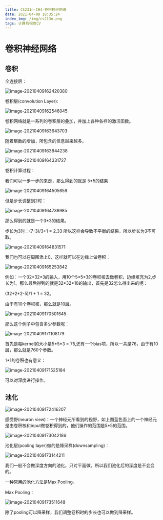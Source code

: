 ```yaml
---
title: CS231n-CH4-卷积神经网络
date: 2021-04-09 18:35:24
index_img: /img/cs213n.png
tags: 计算机视觉CV
---
```


# 卷积神经网络

## 卷积

全连接层：

![image-20210409162420380](https://gitee.com/Chillstep/ChillstepPictures/raw/master/master/image-20210409162420380.png)

卷积层(convolution Layer):

![image-20210409162546045](https://gitee.com/Chillstep/ChillstepPictures/raw/master/master/image-20210409162546045.png)



卷积网络就是一系列的卷积层的叠加，并加上各种各样的激活函数。

![image-20210409163643703](https://gitee.com/Chillstep/ChillstepPictures/raw/master/master/image-20210409163643703.png)



随着层数的增加，所包含的信息越来越多。

![image-20210409163844238](https://gitee.com/Chillstep/ChillstepPictures/raw/master/master/image-20210409163844238.png)



![image-20210409164331727](https://gitee.com/Chillstep/ChillstepPictures/raw/master/master/image-20210409164331727.png)





卷积计算过程：

我们可以一步一步的来走，那么得到的就是 5*5的结果

![image-20210409164505656](https://gitee.com/Chillstep/ChillstepPictures/raw/master/master/image-20210409164505656.png)

但是步长调整到2时：

![image-20210409164739985](https://gitee.com/Chillstep/ChillstepPictures/raw/master/master/image-20210409164739985.png)

那么得到的就是一个3*3的结果。



步长为3时：(7-3)/3+1 = 2.33 所以这样会导致不平衡的结果，所以步长为3不可取。

![image-20210409164831571](https://gitee.com/Chillstep/ChillstepPictures/raw/master/master/image-20210409164831571.png)



我们也可以在周围添上0，这样就可以在边缘上做卷积：

![image-20210409165253842](https://gitee.com/Chillstep/ChillstepPictures/raw/master/master/image-20210409165253842.png)



例如：一个32\*32\*3的输入，用10个5\*5\*3的卷积核去做卷积，边缘填充为2,步长为1。那么最后得到的就是32\*32\*10的输出，首先是32怎么得出来的呢：

(32+2*2-5)/1 + 1 = 32。

由于有10个卷积核，那么就是10层。

![image-20210409170501645](https://gitee.com/Chillstep/ChillstepPictures/raw/master/master/image-20210409170501645.png)

那么这个例子中包含多少参数呢：

![image-20210409171108179](https://gitee.com/Chillstep/ChillstepPictures/raw/master/master/image-20210409171108179.png)

首先是每kernel的大小是5\*5\*3 = 75,还有一个bias项，所以一共是76，由于有10层，那么就是760个参数。



1*1的卷积也有意义：

![image-20210409171525184](https://gitee.com/Chillstep/ChillstepPictures/raw/master/master/image-20210409171525184.png)

可以对深度进行操作。



## 池化

![image-20210409172416207](https://gitee.com/Chillstep/ChillstepPictures/raw/master/master/image-20210409172416207.png)

感受野(neuron view)：一个神经元所看到的视野，如上图蓝色面上的一个神经元是由卷积核和input做卷积得到的，他们操作的范围是5\*5的范围。



![image-20210409173042186](https://gitee.com/Chillstep/ChillstepPictures/raw/master/master/image-20210409173042186.png)

池化层(pooling layer)做的是降采样(downsampling)：

![image-20210409173144211](https://gitee.com/Chillstep/ChillstepPictures/raw/master/master/image-20210409173144211.png)

我们一般不会做深度方向的池化，只对平面做。所以我们池化后的深度是不会变的。

一种常用的池化方法是Max Pooling。

Max Pooling：

![image-20210409173511648](https://gitee.com/Chillstep/ChillstepPictures/raw/master/master/image-20210409173511648.png)

除了pooling可以降采样，我们调整卷积时的步长也可以做到降采样。




